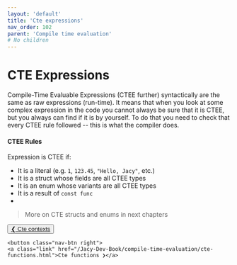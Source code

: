 ```yaml
---
layout: 'default'
title: 'Cte expressions'
nav_order: 102
parent: 'Compile time evaluation'
# No children
---
```


# CTE Expressions

Compile-Time Evaluable Expressions (CTEE further) syntactically are the same as raw expressions (run-time). It means
that when you look at some complex expression in the code you cannot always be sure that it is CTEE, but you always can
find if it is by yourself. To do that you need to check that every CTEE rule followed -- this is what the compiler does.

#### CTEE Rules

Expression is CTEE if:

* It is a literal (e.g. `1`, `123.45`, `"Hello, Jacy"`, etc.)
* It is a struct whose fields are all CTEE types
* It is an enum whose variants are all CTEE types
* It is a result of `const func` 
* 
> More on CTE structs and enums in next chapters
<div class="nav-btn-block">
    <button class="nav-btn left">
    <a class="link" href="/Jacy-Dev-Book/compile-time-evaluation/cte-contexts.html">❮ Cte contexts</a>
</button>

    <button class="nav-btn right">
    <a class="link" href="/Jacy-Dev-Book/compile-time-evaluation/cte-functions.html">Cte functions ❯</a>
</button>

</div>
